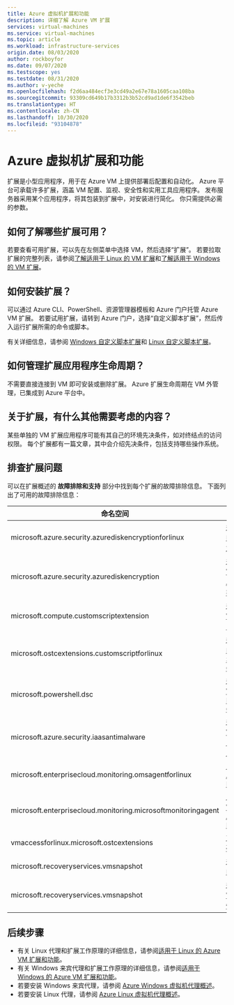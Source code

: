 ```yaml
---
title: Azure 虚拟机扩展和功能
description: 详细了解 Azure VM 扩展
services: virtual-machines
ms.service: virtual-machines
ms.topic: article
ms.workload: infrastructure-services
origin.date: 08/03/2020
author: rockboyfor
ms.date: 09/07/2020
ms.testscope: yes
ms.testdate: 08/31/2020
ms.author: v-yeche
ms.openlocfilehash: f2d6aa484ecf3e3cd49a2e67e78a1605caa108ba
ms.sourcegitcommit: 93309cd649b17b3312b3b52cd9ad1de6f3542beb
ms.translationtype: HT
ms.contentlocale: zh-CN
ms.lasthandoff: 10/30/2020
ms.locfileid: "93104878"
---
```

# <a name="azure-virtual-machine-extensions-and-features"></a>Azure 虚拟机扩展和功能
扩展是小型应用程序，用于在 Azure VM 上提供部署后配置和自动化。 Azure 平台可承载许多扩展，涵盖 VM 配置、监视、安全性和实用工具应用程序。 发布服务器采用某个应用程序，将其包装到扩展中，对安装进行简化。 你只需提供必需的参数。 

## <a name="how-can-i-find-what-extensions-are-available"></a>如何了解哪些扩展可用？
若要查看可用扩展，可以先在左侧菜单中选择 VM，然后选择“扩展”。 若要拉取扩展的完整列表，请参阅[了解适用于 Linux 的 VM 扩展](features-linux.md)和[了解适用于 Windows 的 VM 扩展](features-windows.md)。

## <a name="how-can-i-install-an-extension"></a>如何安装扩展？
可以通过 Azure CLI、PowerShell、资源管理器模板和 Azure 门户托管 Azure VM 扩展。 若要试用扩展，请转到 Azure 门户，选择“自定义脚本扩展”，然后传入运行扩展所需的命令或脚本。

有关详细信息，请参阅 [Windows 自定义脚本扩展](custom-script-windows.md)和 [Linux 自定义脚本扩展](custom-script-linux.md)。

## <a name="how-do-i-manage-extension-application-lifecycle"></a>如何管理扩展应用程序生命周期？
不需要直接连接到 VM 即可安装或删除扩展。 Azure 扩展生命周期在 VM 外管理，已集成到 Azure 平台中。

## <a name="anything-else-i-should-be-thinking-about-for-extensions"></a>关于扩展，有什么其他需要考虑的内容？
某些单独的 VM 扩展应用程序可能有其自己的环境先决条件，如对终结点的访问权限。 每个扩展都有一篇文章，其中会介绍先决条件，包括支持哪些操作系统。

## <a name="troubleshoot-extensions"></a>排查扩展问题

可以在扩展概述的 **故障排除和支持** 部分中找到每个扩展的故障排除信息。 下面列出了可用的故障排除信息：

| 命名空间 | 故障排除 |
|-----------|-----------------|
| microsoft.azure.security.azurediskencryptionforlinux | [适用于 Linux 的 Azure 磁盘加密](azure-disk-enc-linux.md#troubleshoot-and-support) |
| microsoft.azure.security.azurediskencryption | [适用于 Windows 的 Azure 磁盘加密](azure-disk-enc-windows.md#troubleshoot-and-support) |
| microsoft.compute.customscriptextension | [适用于 Windows 的自定义脚本](custom-script-windows.md#troubleshoot-and-support) |
| microsoft.ostcextensions.customscriptforlinux | [适用于 Linux 的 Desired State Configuration](dsc-linux.md#troubleshoot-and-support) |
| microsoft.powershell.dsc | [适用于 Windows 的 Desired State Configuration](dsc-windows.md#troubleshoot-and-support) |
| microsoft.azure.security.iaasantimalware | [适用于 Windows 的反恶意软件扩展](iaas-antimalware-windows.md#troubleshoot-and-support) |
| microsoft.enterprisecloud.monitoring.omsagentforlinux | [用于 Linux 的 Azure Monitor](oms-linux.md#troubleshoot-and-support)
| microsoft.enterprisecloud.monitoring.microsoftmonitoringagent | [用于 Windows 的 Azure Monitor](oms-windows.md#troubleshoot-and-support) |
| vmaccessforlinux.microsoft.ostcextensions | [重置 Linux 密码](vmaccess.md#troubleshoot-and-support) |
| microsoft.recoveryservices.vmsnapshot | [适用于 Linux 的快照](vmsnapshot-linux.md#troubleshoot-and-support) |
| microsoft.recoveryservices.vmsnapshot | [适用于 Windows 的快照](vmsnapshot-windows.md#troubleshoot-and-support) |

<!--Not Available on Line 38 + 1 | microsoft.azure.monitoring.dependencyagent.dependencyagentlinux | [Azure Monitor Dependency for Linux](agent-dependency-linux.md#troubleshoot-and-support) |-->
<!--Not Available on Line 38 + 2 | microsoft.azure.monitoring.dependencyagent.dependencyagentwindows | [Azure Monitor Dependency for Windows](agent-dependency-windows.md#troubleshoot-and-support) |-->
<!--Not Available on line 43 + 1 | microsoft.hpccompute.nvidiagpudriverlinux | [NVIDIA GPU Driver Extension for Linux](hpccompute-gpu-linux.md#troubleshoot-and-support) |-->
<!--Not Available on line 43 + 2 | microsoft.hpccompute.nvidiagpudriverwindows | [NVIDIA GPU Driver Extension for Windows](hpccompute-gpu-windows.md#troubleshoot-and-support) |-->
<!--Not Available on Line 46 + 1 | stackify.linuxagent.extension.stackifylinuxagentextension | [Stackify Retrace for Linux](stackify-retrace-linux.md#troubleshoot-and-support) |-->

## <a name="next-steps"></a>后续步骤
* 有关 Linux 代理和扩展工作原理的详细信息，请参阅[适用于 Linux 的 Azure VM 扩展和功能](features-linux.md)。
* 有关 Windows 来宾代理和扩展工作原理的详细信息，请参阅[适用于 Windows 的 Azure VM 扩展和功能](features-windows.md)。  
* 若要安装 Windows 来宾代理，请参阅 [Azure Windows 虚拟机代理概述](agent-windows.md)。  
* 若要安装 Linux 代理，请参阅 [Azure Linux 虚拟机代理概述](agent-linux.md)。

<!-- Update_Description: update meta properties, wording update, update link -->